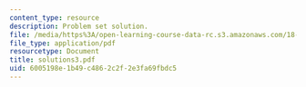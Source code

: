 ```yaml
---
content_type: resource
description: Problem set solution.
file: /media/https%3A/open-learning-course-data-rc.s3.amazonaws.com/18-435j-quantum-computation-fall-2003/6005198e1b49c4862c2f2e3fa69fbdc5_solutions3.pdf
file_type: application/pdf
resourcetype: Document
title: solutions3.pdf
uid: 6005198e-1b49-c486-2c2f-2e3fa69fbdc5
---
```

